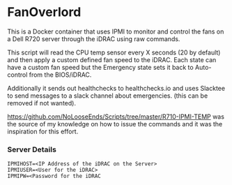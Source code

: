 # FanOverlord
This is a Docker container that uses IPMI to monitor and control the fans on a Dell R720 server through the iDRAC using raw commands.  

This script will read the CPU temp sensor every X seconds (20 by default) and then apply a custom defined fan speed to the iDRAC. Each state can have a custom fan speed but the Emergency state sets it back to Auto-control from the BIOS/iDRAC.  
  
Additionally it sends out healthchecks to healthchecks.io and uses Slacktee to send messages to a slack channel about emergencies. (this can be removed if not wanted).

https://github.com/NoLooseEnds/Scripts/tree/master/R710-IPMI-TEMP was the source of my knowledge on how to issue the commands and it was the inspiration for this effort.

### Server Details
```
IPMIHOST=<IP Address of the iDRAC on the Server>
IPMIUSER=<User for the iDRAC>
IPMIPW=<Password for the iDRAC
```
